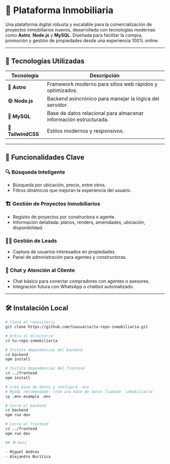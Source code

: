 # 🏡 Plataforma Inmobiliaria

Una plataforma digital robusta y escalable para la comercialización de proyectos inmobiliarios nuevos, desarrollada con tecnologías modernas como **Astro**, **Node.js** y **MySQL**. Diseñada para facilitar la compra, promoción y gestión de propiedades desde una experiencia 100% online.

---

## 🚀 Tecnologías Utilizadas

| Tecnología    | Descripción                                      |
|---------------|--------------------------------------------------|
| 🌠 **Astro**     | Framework moderno para sitios web rápidos y optimizados. |
| 🟢 **Node.js**   | Backend asincrónico para manejar la lógica del servidor. |
| 🐬 **MySQL**     | Base de datos relacional para almacenar información estructurada. |
| 🎨 **TailwindCSS** | Estilos modernos y responsivos. |

---

## 🧩 Funcionalidades Clave

### 🔍 Búsqueda Inteligente
- Búsqueda por ubicación, precio, entre otros.
- Filtros dinámicos que mejoran la experiencia del usuario.

### 🏗️ Gestión de Proyectos Inmobiliarios
- Registro de proyectos por constructora o agente.
- Información detallada: planos, renders, amenidades, ubicación, disponibilidad.

### 🧑‍💼 Gestión de Leads
- Captura de usuarios interesados en propiedades.
- Panel de administración para agentes y constructoras.

### 💬 Chat y Atención al Cliente
- Chat básico para conectar compradores con agentes o asesores.
- Integración futura con WhatsApp o chatbot automatizado.

---

## 🛠️ Instalación Local

```bash
# Clona el repositorio
git clone https://github.com/tuusuario/tu-repo-inmobiliaria.git

# Entra al directorio
cd tu-repo-inmobiliaria

# Instala dependencias del backend
cd backend
npm install

# Instala dependencias del frontend
cd ../frontend
npm install

# Crea base de datos y configura .env
# MySQL recomendado: crea una base de datos llamada `inmobiliaria`
cp .env.example .env

# Corre el backend
cd backend
npm run dev

# Corre el frontend
cd ../frontend
npm run dev

## ☘ Devs

- Miguel Andres
- Alejandro Buritica
